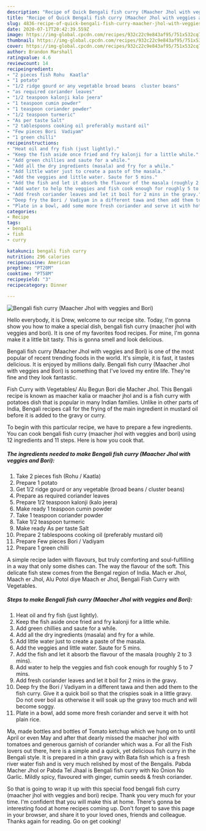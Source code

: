 ```yaml
---
description: "Recipe of Quick Bengali fish curry (Maacher Jhol with veggies and Bori)"
title: "Recipe of Quick Bengali fish curry (Maacher Jhol with veggies and Bori)"
slug: 4836-recipe-of-quick-bengali-fish-curry-maacher-jhol-with-veggies-and-bori
date: 2020-07-17T20:42:39.559Z
image: https://img-global.cpcdn.com/recipes/932c22c9e843af95/751x532cq70/bengali-fish-curry-maacher-jhol-with-veggies-and-bori-recipe-main-photo.jpg
thumbnail: https://img-global.cpcdn.com/recipes/932c22c9e843af95/751x532cq70/bengali-fish-curry-maacher-jhol-with-veggies-and-bori-recipe-main-photo.jpg
cover: https://img-global.cpcdn.com/recipes/932c22c9e843af95/751x532cq70/bengali-fish-curry-maacher-jhol-with-veggies-and-bori-recipe-main-photo.jpg
author: Brandon Marshall
ratingvalue: 4.6
reviewcount: 14
recipeingredient:
- "2 pieces fish Rohu  Kaatla"
- "1 potato"
- "1/2 ridge gourd or any vegetable broad beans  cluster beans"
- "as required coriander leaves"
- "1/2 teaspoon kalonji kalo jeera"
- "1 teaspoon cumin powder"
- "1 teaspoon coriander powder"
- "1/2 teaspoon turmeric"
- "As per taste Salt"
- "2 tablespoons cooking oil preferably mustard oil"
- "Few pieces Bori  Vadiyam"
- "1 green chilli"
recipeinstructions:
- "Heat oil and fry fish (just lightly)."
- "Keep the fish aside once fried and fry kalonji for a little while."
- "Add green chillies and saute for a while."
- "Add all the dry ingredients (masala) and fry for a while."
- "Add little water just to create a paste of the masala."
- "Add the veggies and little water. Saute for 5 mins."
- "Add the fish and let it absorb the flavour of the masala (roughly 2 to 3 mins)."
- "Add water to help the veggies and fish cook enough for roughly 5 to 7 mins."
- "Add fresh coriander leaves and let it boil for 2 mins in the gravy."
- "Deep fry the Bori / Vadiyam in a different tawa and then add them to the fish curry. Give it a quick boil so that the crispies soak in a little gravy. Do not over boil as otherwise it will soak up the gravy too much and will become soggy."
- "Plate in a bowl, add some more fresh coriander and serve it with hot plain rice."
categories:
- Recipe
tags:
- bengali
- fish
- curry

katakunci: bengali fish curry 
nutrition: 296 calories
recipecuisine: American
preptime: "PT20M"
cooktime: "PT58M"
recipeyield: "3"
recipecategory: Dinner

---
```



![Bengali fish curry (Maacher Jhol with veggies and Bori)](https://img-global.cpcdn.com/recipes/932c22c9e843af95/751x532cq70/bengali-fish-curry-maacher-jhol-with-veggies-and-bori-recipe-main-photo.jpg)

Hello everybody, it is Drew, welcome to our recipe site. Today, I'm gonna show you how to make a special dish, bengali fish curry (maacher jhol with veggies and bori). It is one of my favorites food recipes. For mine, I'm gonna make it a little bit tasty. This is gonna smell and look delicious.

Bengali fish curry (Maacher Jhol with veggies and Bori) is one of the most popular of recent trending foods in the world. It's simple, it is fast, it tastes delicious. It is enjoyed by millions daily. Bengali fish curry (Maacher Jhol with veggies and Bori) is something that I've loved my entire life. They're fine and they look fantastic.

Fish Curry with Vegetables/ Alu Begun Bori die Macher Jhol. This Bengali recipe is known as maacher kalia or maacher jhol and is a fish curry with potatoes dish that is popular in many Indian families. Unlike in other parts of India, Bengali recipes call for the frying of the main ingredient in mustard oil before it is added to the gravy or curry.


To begin with this particular recipe, we have to prepare a few ingredients. You can cook bengali fish curry (maacher jhol with veggies and bori) using 12 ingredients and 11 steps. Here is how you cook that.

<!--inarticleads1-->

##### The ingredients needed to make Bengali fish curry (Maacher Jhol with veggies and Bori):

1. Take 2 pieces fish (Rohu / Kaatla)
1. Prepare 1 potato
1. Get 1/2 ridge gourd or any vegetable (broad beans / cluster beans)
1. Prepare as required coriander leaves
1. Prepare 1/2 teaspoon kalonji (kalo jeera)
1. Make ready 1 teaspoon cumin powder
1. Take 1 teaspoon coriander powder
1. Take 1/2 teaspoon turmeric
1. Make ready As per taste Salt
1. Prepare 2 tablespoons cooking oil (preferably mustard oil)
1. Prepare Few pieces Bori / Vadiyam
1. Prepare 1 green chilli


A simple recipe laden with flavours, but truly comforting and soul-fulfilling in a way that only some dishes can. The way the flavour of the soft. This delicate fish stew comes from the Bengal region of India. Mach er Jhol, Maach er Jhol, Alu Potol diye Maach er Jhol, Bengali Fish Curry with Vegetables. 

<!--inarticleads2-->

##### Steps to make Bengali fish curry (Maacher Jhol with veggies and Bori):

1. Heat oil and fry fish (just lightly).
1. Keep the fish aside once fried and fry kalonji for a little while.
1. Add green chillies and saute for a while.
1. Add all the dry ingredients (masala) and fry for a while.
1. Add little water just to create a paste of the masala.
1. Add the veggies and little water. Saute for 5 mins.
1. Add the fish and let it absorb the flavour of the masala (roughly 2 to 3 mins).
1. Add water to help the veggies and fish cook enough for roughly 5 to 7 mins.
1. Add fresh coriander leaves and let it boil for 2 mins in the gravy.
1. Deep fry the Bori / Vadiyam in a different tawa and then add them to the fish curry. Give it a quick boil so that the crispies soak in a little gravy. Do not over boil as otherwise it will soak up the gravy too much and will become soggy.
1. Plate in a bowl, add some more fresh coriander and serve it with hot plain rice.


Ma, made bottles and bottles of Tomato ketchup which we hung on to until April or even May and after that dearly missed the maacher jhol with tomatoes and generous garnish of coriander which was a. For all the Fish lovers out there, here is a simple and a quick, yet delicious fish curry in the Bengali style. It is prepared in a thin gravy with Bata fish which is a fresh river water fish and is very much relished by most of the Bengalis. Pabda Macher Jhol or Pabda Tel Jhaal is Bengali fish curry with No Onion No Garlic. Mildly spicy, flavoured with ginger, cumin seeds &amp; fresh coriander. 

So that is going to wrap it up with this special food bengali fish curry (maacher jhol with veggies and bori) recipe. Thank you very much for your time. I'm confident that you will make this at home. There's gonna be interesting food at home recipes coming up. Don't forget to save this page in your browser, and share it to your loved ones, friends and colleague. Thanks again for reading. Go on get cooking!
